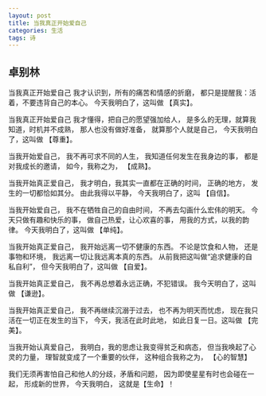 ```yaml
---
layout: post
title: 当我真正开始爱自己
categories: 生活
tags: 诗
---
```


## 卓别林

当我真正开始爱自己
我才认识到，所有的痛苦和情感的折磨，
都只是提醒我：活着，不要违背自己的本心。
今天我明白了，这叫做
【真实】。

当我真正开始爱自己
我才懂得，把自己的愿望强加给人，
是多么的无理，就算我知道，时机并不成熟，
那人也没有做好准备，
就算那个人就是自己，
今天我明白了，这叫做
【尊重】。

当我开始爱自己，
我不再可求不同的人生，
我知道任何发生在我身边的事，
都是对我成长的邀请，
如今，我称之为，
【成熟】。

当我开始真正爱自己，
我才明白，我其实一直都在正确的时间，
正确的地方， 发生的一切都恰如其分。 
由此我得以平静，
今天我明白了，这叫
【自信】。

当我开始爱自己，
我不在牺牲自己的自由时间，
不再去勾画什么宏伟的明天。
今天只做有趣和快乐的事，
做自己热爱，让心欢喜的事，
用我的方式，以我的韵律。
今天我明白了，这叫做
【单纯】。

当我开始真正爱自己，
我开始远离一切不健康的东西。
不论是饮食和人物， 还是事物和环境，
我远离一切让我远离本真的东西。
从前我把这叫做“追求健康的自私自利”，
但今天我明白了，这叫做
【自爱】。

当我开始真正爱自己，
我不再总想着永远正确，不犯错误。
我今天明白了，这叫做
【谦逊】。

当我开始真正爱自己，
我不再继续沉溺于过去，
也不再为明天而忧虑，
现在我只活在一切正在发生的当下，
今天，我活在此时此地，
如此日复一日。这叫做
【完美】。

当我开始认真爱自己，
我明白，我的思虑让我变得贫乏和病态，
但当我唤起了心灵的力量，
理智就变成了一个重要的伙伴，
这种组合我称之为，
【心的智慧】

我们无须再害怕自己和他人的分歧，矛盾和问题，
因为即使星星有时也会碰在一起，
形成新的世界，
今天我明白， 这就是【生命】！


